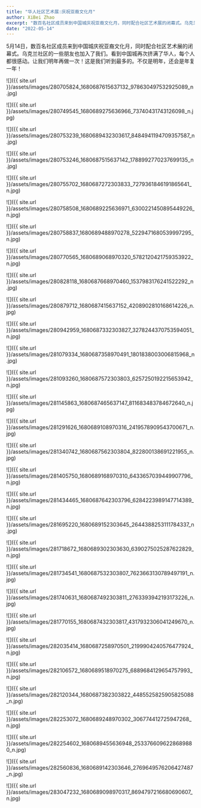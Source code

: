 ```yaml
---
title: "华人社区艺术展:庆祝亚裔文化月"
author: XiBei Zhao
excerpt: "数百名社区成员来到中国城庆祝亚裔文化月，同时配合社区艺术展的闭幕式。乌克兰社区的一些朋友也加入了我们。看到中国城再次挤满了华人，每个人都很感动。让我们明年再做一次！这是我们听到最多的。不仅是明年，还会是年复一年！"
date: "2022-05-14"
---
```


5月14日，数百名社区成员来到中国城庆祝亚裔文化月，同时配合社区艺术展的闭幕式。乌克兰社区的一些朋友也加入了我们。看到中国城再次挤满了华人，每个人都很感动。让我们明年再做一次！这是我们听到最多的。不仅是明年，还会是年复一年！

![]({{ site.url }}/assets/images/280705824_1680687615637132_978630497532925089_n.jpg)

![]({{ site.url }}/assets/images/280749545_1680689275636966_73740431743126098_n.jpg)

![]({{ site.url }}/assets/images/280753239_1680689432303617_8484941194709357587_n.jpg)

![]({{ site.url }}/assets/images/280753246_1680687515637142_1788992770237699135_n.jpg)

![]({{ site.url }}/assets/images/280755702_1680687272303833_7279361846191865641_n.jpg)

![]({{ site.url }}/assets/images/280758508_1680689225636971_6300221450895449226_n.jpg)

![]({{ site.url }}/assets/images/280758837_1680689488970278_5229471680539997295_n.jpg)

![]({{ site.url }}/assets/images/280770565_1680689068970320_5782120421759353922_n.jpg)

![]({{ site.url }}/assets/images/280828118_1680687668970460_1537983176241522292_n.jpg)

![]({{ site.url }}/assets/images/280879712_1680687415637152_4208902810168614226_n.jpg)

![]({{ site.url }}/assets/images/280942959_1680687332303827_3278244370753594051_n.jpg)

![]({{ site.url }}/assets/images/281079334_1680687358970491_1801838003006815968_n.jpg)

![]({{ site.url }}/assets/images/281093260_1680687572303803_6257250192215653942_n.jpg)

![]({{ site.url }}/assets/images/281145863_1680687465637147_811683483784672640_n.jpg)

![]({{ site.url }}/assets/images/281291626_1680689108970316_2419578909543700671_n.jpg)

![]({{ site.url }}/assets/images/281340742_1680687562303804_822800138691221955_n.jpg)

![]({{ site.url }}/assets/images/281405750_1680689168970310_6433657039449907796_n.jpg)

![]({{ site.url }}/assets/images/281434465_1680687642303796_6284223989147714389_n.jpg)

![]({{ site.url }}/assets/images/281695220_1680689152303645_2644388253111784337_n.jpg)

![]({{ site.url }}/assets/images/281718672_1680689302303630_6390275025287622829_n.jpg)

![]({{ site.url }}/assets/images/281734541_1680687532303807_7623663130789497191_n.jpg)

![]({{ site.url }}/assets/images/281740631_1680687492303811_2763393942193173226_n.jpg)

![]({{ site.url }}/assets/images/281770155_1680687432303817_4317932306041249670_n.jpg)

![]({{ site.url }}/assets/images/282035414_1680687258970501_2199904240576477924_n.jpg)

![]({{ site.url }}/assets/images/282106572_1680689518970275_6889684129654757993_n.jpg)

![]({{ site.url }}/assets/images/282120344_1680687382303822_4485525825905825088_n.jpg)

![]({{ site.url }}/assets/images/282253072_1680689248970302_306774412725947268_n.jpg)

![]({{ site.url }}/assets/images/282254602_1680689455636948_2533766096228689880_n.jpg)

![]({{ site.url }}/assets/images/282560836_1680689142303646_2769649576206427487_n.jpg)

![]({{ site.url }}/assets/images/283047232_1680689098970317_8694797216680690607_n.jpg)
